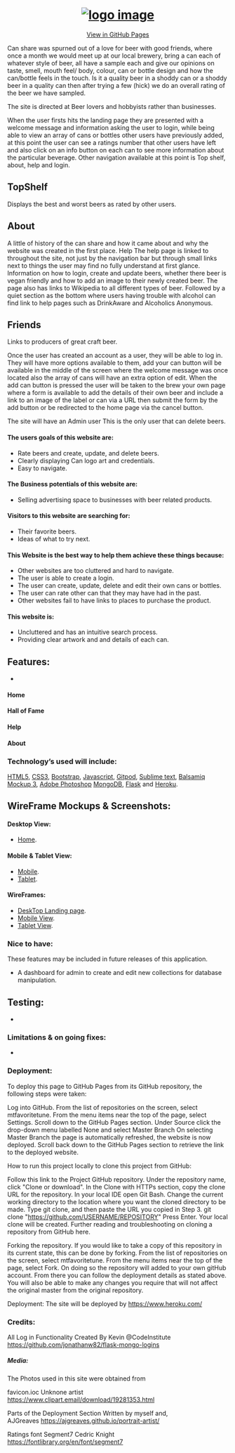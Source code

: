 <h1 align="center">
   <a href="" target="_blank"><img src="" alt="logo image"/></a>
 </h1>
 
<div align="center">
    
[View  in GitHub Pages](https://github.com/jonathanw82/Can_Share)
</div>

Can share was spurned out of a love for beer with good friends, where once a month we would meet up at our local brewery, bring a can each of whatever style of beer, 
all have a sample each and give our opinions on taste, smell, mouth feel/ body, colour, can or bottle design and how the can/bottle feels in the touch. Is it a 
quality beer in a shoddy can or a shoddy beer in a quality can then after trying a few (hick) we do an overall rating of the beer we have sampled.

The site is directed at Beer lovers and hobbyists rather than businesses.

When the user firsts hits the landing page they are presented with a welcome message and information asking the user to login, 
while being able to view an array of cans or bottles other users have previously added, at this point the user can see a ratings number that other users 
have left and also click on an info button on each can to see more information about the particular beverage.
Other navigation available at this point is Top shelf, about, help and login.

## TopShelf 
Displays the best and worst beers as rated by other users.


## About
A little of history of the can share and how it came about and why the website was created in the first place.
Help
The help page is linked to throughout the site, not just by the navigation bar but through small links next to things the user may find no fully understand at first glance.
Information on how to login, create and update beers, whether there beer is vegan friendly and how to add an image to their newly created beer.
The page also has links to Wikipedia to all different types of beer. Followed by a quiet section as the bottom where users having trouble with alcohol can find link to help pages such as DrinkAware and Alcoholics Anonymous.

## Friends
Links to producers of great craft beer.

Once the user has created an account as a user, they will be able to log in.
They will have more options available to them, add your can button will be available in the middle of the screen where the welcome message was once located also the array of cans will have an extra option of edit.
When the add can button is pressed the user will be taken to the brew your own page where a form is available to add the details of their own beer and include a link to an image of the label or can via a URL then submit the form by the add button or be redirected to the home page via the cancel button.


The site will have an Admin user 
This is the only user that can delete beers.


#### The users goals of this website are:
* Rate beers and create, update, and delete beers.
* Clearly displaying Can logo art and credentials.
* Easy to navigate. 

#### The Business potentials of this website are:
* Selling advertising space to businesses with beer related products.


#### Visitors to this website are searching for:
* Their favorite beers.
* Ideas of what to try next.

#### This Website is the best way to help them achieve these things because:
* Other websites are too cluttered and hard to navigate.
* The user is able to create a login.
* The user can create, update, delete and edit their own cans or bottles.
* The user can rate other can that they may have had in the past.
* Other websites fail to have links to places to purchase the product.

#### This website is:
* Uncluttered and has an intuitive search process.
* Providing clear artwork and and details of each can.

## Features:

* 


#### Home


#### Hall of Fame


#### Help


#### About


### Technology’s used will include:
[HTML5](https://en.wikipedia.org/wiki/HTML5), [CSS3](https://en.wikipedia.org/wiki/Cascading_Style_Sheets), [Bootstrap](https://getbootstrap.com/), [Javascript](https://en.wikipedia.org/wiki/JavaScript), [Gitpod](https://www.gitpod.io/), [Sublime text](https://www.sublimetext.com/), [Balsamiq Mockup 3](https://balsamiq.com/wireframes/desktop/), [Adobe Photoshop](https://www.adobe.com/uk/products/photoshop.html?gclid=EAIaIQobChMIzNru2Myo6AIVF-DtCh28Fgn0EAAYASAAEgKkdvD_BwE&sdid=88X75SKR&mv=search&ef_id=EAIaIQobChMIzNru2Myo6AIVF-DtCh28Fgn0EAAYASAAEgKkdvD_BwE:G:s&s_kwcid=AL!3085!3!394411736356!e!!g!!photoshop)
[MongoDB](https://www.mongodb.com/), [Flask](https://flask.palletsprojects.com/en/1.1.x/) and [Heroku](https://www.heroku.com/).

## WireFrame Mockups & Screenshots:
#### Desktop View:
- [Home]().


#### Mobile & Tablet View:
- [Mobile]().
- [Tablet]().

#### WireFrames:
- [DeskTop Landing page]().
- [Mobile View]().
- [Tablet View]().



### Nice to have: 
These features may be included in future releases of this application.

* A dashboard for admin to create and edit new collections for database manipulation. 



## Testing:

* 

### Limitations & on going fixes:
*


### Deployment:
To deploy this page to GitHub Pages from its GitHub repository, the following steps were taken:

Log into GitHub.
From the list of repositories on the screen, select mtfavoritetune.
From the menu items near the top of the page, select Settings.
Scroll down to the GitHub Pages section.
Under Source click the drop-down menu labelled None and select Master Branch
On selecting Master Branch the page is automatically refreshed, the website is now deployed.
Scroll back down to the GitHub Pages section to retrieve the link to the deployed website.

How to run this project locally
to clone this project from GitHub:

Follow this link to the Project GitHub repository.
Under the repository name, click "Clone or download".
In the Clone with HTTPs section, copy the clone URL for the repository.
In your local IDE open Git Bash.
Change the current working directory to the location where you want the cloned directory to be made.
Type git clone, and then paste the URL you copied in Step 3.
git clone "https://github.com/USERNAME/REPOSITORY"
Press Enter. Your local clone will be created.
Further reading and troubleshooting on cloning a repository from GitHub here.

Forking the repository.
If you would like to take a copy of this repository in its current state, this can be done by forking.
From the list of repositories on the screen, select mtfavoritetune.
From the menu items near the top of the page, select Fork.
On doing so the repository will added to your own gitHub account. From there you can follow the deployment 
details as stated above. You will also be able to make any changes you require that will not affect the 
original master from the original repository.


Deployment: The site will be deployed by 
https://www.heroku.com/


### Credits:

All Log in Functionality
Created By Kevin @CodeInstitute
https://github.com/jonathanw82/flask-mongo-logins


##### Media:
The Photos used in this site were obtained from

favicon.ioc
Unknone artist
https://www.clipart.email/download/19281353.html



Parts of the Deployment Section Written by myself and,  
AJGreaves
https://ajgreaves.github.io/portrait-artist/

Ratings font
Segment7 Cedric Knight 
https://fontlibrary.org/en/font/segment7

